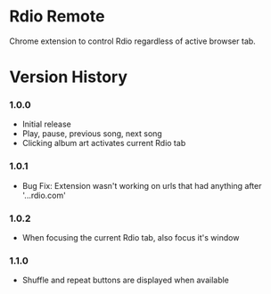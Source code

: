 # Rdio Remote
Chrome extension to control Rdio regardless of active browser tab.

# Version History

### 1.0.0
 * Initial release
 * Play, pause, previous song, next song
 * Clicking album art activates current Rdio tab

### 1.0.1
 * Bug Fix: Extension wasn't working on urls that had anything after '...rdio.com'

### 1.0.2
 * When focusing the current Rdio tab, also focus it's window

### 1.1.0
 * Shuffle and repeat buttons are displayed when available
